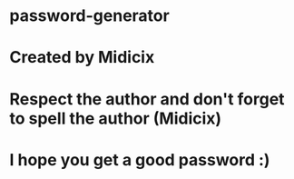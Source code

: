 # password-generator
# Created by Midicix
# Respect the author and don't forget to spell the author (Midicix)
# I hope you get a good password :)
